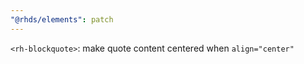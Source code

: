 ```yaml
---
"@rhds/elements": patch
---
```


`<rh-blockquote>`: make quote content centered when `align="center"`
